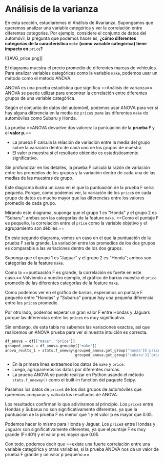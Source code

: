 # Análisis de la varianza
En esta sección, estudiaremos el Análisis de #varianza. Supongamos que queremos analizar una variable categórica y ver la correlación entre diferentes categorías.
Por ejemplo, considere el conjunto de datos del automóvil, la pregunta que podemos hacer es, __¿cómo diferentes categorías de la característica__ `make` __(como variable categórica) tiene impacto en__  `price`__?__

![[AVG_price.png]]

El diagrama muestra el precio promedio de diferentes marcas de vehículos.
Para analizar variables categóricas como la variable  `make`, podemos usar un método como el método ANOVA.

ANOVA es una prueba estadística que significa ==Análisis de varianza==.
ANOVA se puede utilizar para encontrar la correlación entre diferentes grupos de una variable categórica.

Según el conjunto de datos del automóvil, podemos usar ANOVA para ver si hay alguna diferencia en la media de `price`s para las diferentes `make` de automóviles como Subaru y Honda.

La prueba ==ANOVA devuelve dos valores: la puntuación de la __prueba F__ y el __valor p.__==

- La prueba F calcula la relación de variación entre la media del grupo sobre la variación dentro de cada uno de los grupos de muestra.
- El valor p muestra si el resultado obtenido es estadísticamente significativo.


Sin profundizar en los detalles, la prueba F calcula la razón de variación entre los promedios de los grupos y la variación dentro de cada una de las medias de las muestras de grupo.

Este diagrama ilustra un caso en el que la puntuación de la prueba F sería pequeña.
Porque, como podemos ver, la variación de los `price`s en cada grupo de datos es mucho mayor que las diferencias entre los valores promedio de cada grupo.

Mirando este diagrama, suponga que el grupo 1 es "Honda" y el grupo 2 es "Subaru"; ambas son las categorías de la feature `make`.
==Como el puntaje F es pequeño, la correlación entre el `price` como la variable objetivo y el agrupamiento son débiles.==

En este segundo diagrama, vemos un caso en el que la puntuación de la prueba F sería grande. La variación entre los promedios de los dos grupos es comparable a las variaciones dentro de los dos grupos.

Suponga que el grupo 1 es "Jaguar" y el grupo 2 es "Honda"; ambos son  categorías de la feature `make`.

Como la ==puntuación F es grande, la correlación es fuerte en este caso.==
Volviendo a nuestro ejemplo, el gráfico de barras muestra el `price` promedio de las diferentes categorías de la feature `make`.

Como podemos ver en el gráfico de barras, esperamos un puntaje F pequeño entre "Hondas" y "Subarus" porque hay una pequeña diferencia entre los `price`s promedio.

Por otro lado, podemos esperar un gran valor F entre Hondas y Jaguars porque las diferencias entre los `price`s es muy significativo.

Sin embargo, de esta tabla no sabemos las variaciones exactas, así que realicemos un ANOVA prueba para ver si nuestra intuición es correcta.

```py
df_anova = df[["make", "price"]]
grouped_anova = df_anova.groupby(['make'])
anova_reults_1 = stats.f_oneway(grouped_anova.get_group('honda')['price'],
								grouped_anova.get_group('subaru')['price'] )
```

- En la primera línea extraemos los datos de `make` y `price`.
- Luego, agruparemos los datos por diferentes marcas.
- La prueba ANOVA se puede realizar en Python usando el método `stats.f_oneway()` como el built-in function del paquete Scipy.

Pasamos los datos de `price`s de los dos grupos de automóviles que queremos comparar y calcula los resultados de ANOVA.

Los resultados confirman lo que adivinamos al principio.
Los `price`s entre Hondas y Subarus no son significativamente diferentes, ya que la puntuación de la prueba F es menor que 1 y el valor p es mayor que 0.05.

Podemos hacer lo mismo para Honda y Jaguar. Los `price`s entre Hondas y Jaguars son significativamente diferentes, ya que el puntaje F es muy grande (F=401) y el valor p es mayor que 0.05.

Con todo, podemos decir que ==existe una fuerte correlación entre una variable categórica y otras variables, si la prueba ANOVA nos da un valor de prueba F grande y un valor p pequeño.==
